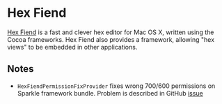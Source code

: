# Hex Fiend

[Hex Fiend](https://github.com/ridiculousfish/HexFiend) is a fast and clever hex editor for Mac OS X, written using the Cocoa frameworks. Hex Fiend also provides a framework, allowing "hex views" to be embedded in other applications. 

## Notes

- `HexFiendPermissionFixProvider` fixes wrong 700/600 permissions on Sparkle framework bundle. Problem is described in GitHub [issue](https://github.com/ridiculousfish/HexFiend/issues/52)